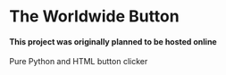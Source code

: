 # The Worldwide Button
#### This project was originally planned to be hosted online

Pure Python and HTML button clicker
